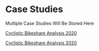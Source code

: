 # Case Studies

Multiple Case Studies Will Be Stored Here

[Cyclistic Bikeshare Analysis 2020](Cyclistic-Data-Analysis-2020)

[Cyclistic Bikeshare Analysis 2020](/Cyclistic-Data-Analysis-2020)
